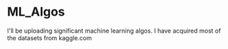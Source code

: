 # ML_Algos
I'll be uploading significant machine learning algos. I have acquired most of the datasets from kaggle.com
